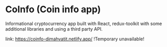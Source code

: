 # CoInfo (Coin info app)

Informational cryptocurrency app built with React, redux-toolkit with some additional libraries and using a third party API.

link: https://coinfo-dimahvatit.netlify.app/ !Temporary unavailable!
